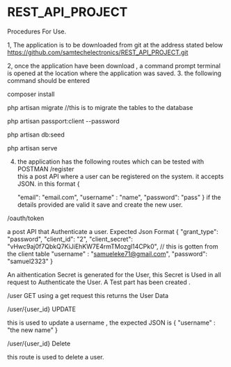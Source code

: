 # REST_API_PROJECT
Procedures For Use. 

1, The application is to be  downloaded from git at the address stated below
https://github.com/samtechelectronics/REST_API_PROJECT.git

2, once the application have been download , a command prompt terminal is opened at the location where the application was saved.
3. the following command should be entered 

composer install 

php artisan migrate //this is to migrate the tables to the database

php artisan passport:client --password

php artisan db:seed

php artisan serve

4. the application has the following routes which can be tested with POSTMAN
/register    
this a post API where a user can be registered on the system.
it accepts JSON.  in this format   {
      
      "email": "email.com",
    "username" : "name",
    "password": "pass"
}
if the details provided are valid it save and create the new user.

/oauth/token  

a post API that Authenticate a user. Expected Json Format
{
      "grant_type": "password",
         "client_id": "2",
      "client_secret": "vHwc9aj0f7QbkQ7KiJiEhKW7E4rmTMozgl14CPk0", // this is gotten from the client table 
    "username" : "samueleke71@gmail.com",
    "password": "samuel2323"
}


An aithentication Secret is generated for the User, this Secret is Used in all request to Authenticate the User.
A Test part has been created .

/user                   GET
using  a get request this returns the User Data

/user/{user_id}                  UPDATE

this is used to update a username , the expected JSON is
{ "username" : "the new name" }



/user/{user_id}                  Delete  

this route is used to delete a user.
